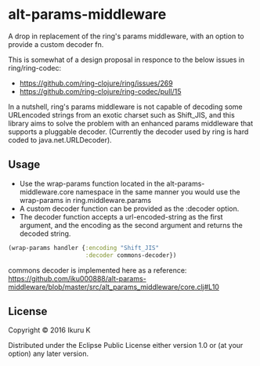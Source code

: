 # alt-params-middleware

A drop in replacement of the ring's params middleware,
with an option to provide a custom decoder fn.

This is somewhat of a design proposal in responce to the below issues in ring/ring-codec:
- https://github.com/ring-clojure/ring/issues/269
- https://github.com/ring-clojure/ring-codec/pull/15

In a nutshell, ring's params middleware is not capable of decoding some URLencoded strings
from an exotic charset such as Shift_JIS, and this library aims to solve the problem with
an enhanced params middleware that supports a pluggable decoder.
(Currently the decoder used by ring is hard coded to java.net.URLDecoder).

## Usage

- Use the wrap-params function located in the alt-params-middleware.core namespace in
  the same manner you would use the wrap-params in ring.middleware.params
- A custom decoder function can be provided as the :decoder option. 
- The decoder function accepts a url-encoded-string as the first argument, and the encoding as the second argument and returns the decoded string.

``` clj
(wrap-params handler {:encoding "Shift_JIS"
                      :decoder commons-decoder})

```

commons decoder is implemented here as a reference:
https://github.com/iku000888/alt-params-middleware/blob/master/src/alt_params_middleware/core.clj#L10


## License

Copyright © 2016 Ikuru K

Distributed under the Eclipse Public License either version 1.0 or (at
your option) any later version.
